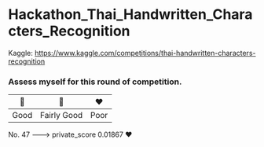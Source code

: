 # Hackathon_Thai_Handwritten_Characters_Recognition

Kaggle: https://www.kaggle.com/competitions/thai-handwritten-characters-recognition

### Assess myself for this round of competition.

| 💚  | 💛 | ❤️ |
| --- | --- | --- |
| Good | Fairly Good  | Poor |

No. 47 ---> private_score 0.01867 ❤️
